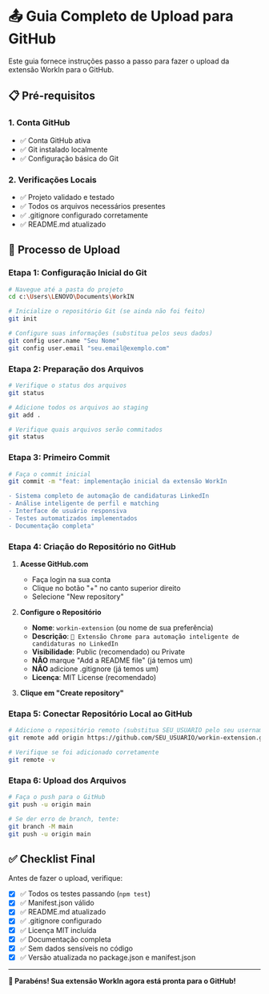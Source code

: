 # 📤 Guia Completo de Upload para GitHub

Este guia fornece instruções passo a passo para fazer o upload da extensão WorkIn para o GitHub.

## 📋 Pré-requisitos

### 1. Conta GitHub
- ✅ Conta GitHub ativa
- ✅ Git instalado localmente
- ✅ Configuração básica do Git

### 2. Verificações Locais
- ✅ Projeto validado e testado
- ✅ Todos os arquivos necessários presentes
- ✅ .gitignore configurado corretamente
- ✅ README.md atualizado

## 🚀 Processo de Upload

### Etapa 1: Configuração Inicial do Git

```bash
# Navegue até a pasta do projeto
cd c:\Users\LENOVO\Documents\WorkIN

# Inicialize o repositório Git (se ainda não foi feito)
git init

# Configure suas informações (substitua pelos seus dados)
git config user.name "Seu Nome"
git config user.email "seu.email@exemplo.com"
```

### Etapa 2: Preparação dos Arquivos

```bash
# Verifique o status dos arquivos
git status

# Adicione todos os arquivos ao staging
git add .

# Verifique quais arquivos serão commitados
git status
```

### Etapa 3: Primeiro Commit

```bash
# Faça o commit inicial
git commit -m "feat: implementação inicial da extensão WorkIn

- Sistema completo de automação de candidaturas LinkedIn
- Análise inteligente de perfil e matching
- Interface de usuário responsiva
- Testes automatizados implementados
- Documentação completa"
```

### Etapa 4: Criação do Repositório no GitHub

1. **Acesse GitHub.com**
   - Faça login na sua conta
   - Clique no botão "+" no canto superior direito
   - Selecione "New repository"

2. **Configure o Repositório**
   - **Nome**: `workin-extension` (ou nome de sua preferência)
   - **Descrição**: `🚀 Extensão Chrome para automação inteligente de candidaturas no LinkedIn`
   - **Visibilidade**: Public (recomendado) ou Private
   - **NÃO** marque "Add a README file" (já temos um)
   - **NÃO** adicione .gitignore (já temos um)
   - **Licença**: MIT License (recomendado)

3. **Clique em "Create repository"**

### Etapa 5: Conectar Repositório Local ao GitHub

```bash
# Adicione o repositório remoto (substitua SEU_USUARIO pelo seu username)
git remote add origin https://github.com/SEU_USUARIO/workin-extension.git

# Verifique se foi adicionado corretamente
git remote -v
```

### Etapa 6: Upload dos Arquivos

```bash
# Faça o push para o GitHub
git push -u origin main

# Se der erro de branch, tente:
git branch -M main
git push -u origin main
```

## ✅ Checklist Final

Antes de fazer o upload, verifique:

- [x] ✅ Todos os testes passando (`npm test`)
- [x] ✅ Manifest.json válido
- [x] ✅ README.md atualizado
- [x] ✅ .gitignore configurado
- [x] ✅ Licença MIT incluída
- [x] ✅ Documentação completa
- [x] ✅ Sem dados sensíveis no código
- [x] ✅ Versão atualizada no package.json e manifest.json

---

**🎉 Parabéns! Sua extensão WorkIn agora está pronta para o GitHub!**